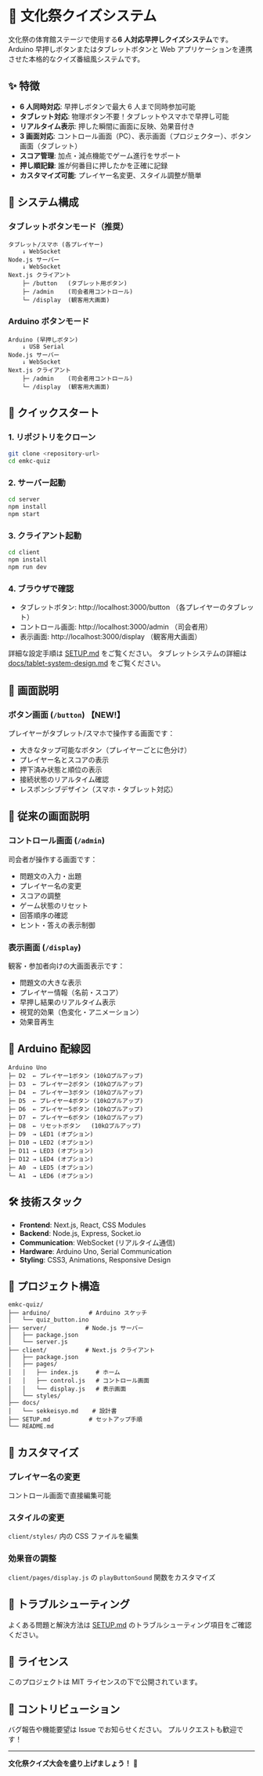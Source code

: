 # 🎤 文化祭クイズシステム

文化祭の体育館ステージで使用する**6 人対応早押しクイズシステム**です。
Arduino 早押しボタンまたはタブレットボタンと Web アプリケーションを連携させた本格的なクイズ番組風システムです。

## ✨ 特徴

-   **6 人同時対応**: 早押しボタンで最大 6 人まで同時参加可能
-   **タブレット対応**: 物理ボタン不要！タブレットやスマホで早押し可能
-   **リアルタイム表示**: 押した瞬間に画面に反映、効果音付き
-   **3 画面対応**: コントロール画面（PC）、表示画面（プロジェクター）、ボタン画面（タブレット）
-   **スコア管理**: 加点・減点機能でゲーム進行をサポート
-   **押し順記録**: 誰が何番目に押したかを正確に記録
-   **カスタマイズ可能**: プレイヤー名変更、スタイル調整が簡単

## 🎯 システム構成

### タブレットボタンモード（推奨）
```
タブレット/スマホ (各プレイヤー)
    ↓ WebSocket
Node.js サーバー
    ↓ WebSocket
Next.js クライアント
    ├─ /button   (タブレット用ボタン)
    ├─ /admin    (司会者用コントロール)
    └─ /display  (観客用大画面)
```

### Arduino ボタンモード
```
Arduino (早押しボタン)
    ↓ USB Serial
Node.js サーバー
    ↓ WebSocket
Next.js クライアント
    ├─ /admin    (司会者用コントロール)
    └─ /display  (観客用大画面)
```

## 🚀 クイックスタート

### 1. リポジトリをクローン

```bash
git clone <repository-url>
cd emkc-quiz
```

### 2. サーバー起動

```bash
cd server
npm install
npm start
```

### 3. クライアント起動

```bash
cd client
npm install
npm run dev
```

### 4. ブラウザで確認

-   タブレットボタン: http://localhost:3000/button （各プレイヤーのタブレット）
-   コントロール画面: http://localhost:3000/admin （司会者用）
-   表示画面: http://localhost:3000/display （観客用大画面）

詳細な設定手順は [SETUP.md](./SETUP.md) をご覧ください。
タブレットシステムの詳細は [docs/tablet-system-design.md](./docs/tablet-system-design.md) をご覧ください。

## 📱 画面説明

### ボタン画面 (`/button`) 【NEW!】

プレイヤーがタブレット/スマホで操作する画面です：

-   大きなタップ可能なボタン（プレイヤーごとに色分け）
-   プレイヤー名とスコアの表示
-   押下済み状態と順位の表示
-   接続状態のリアルタイム確認
-   レスポンシブデザイン（スマホ・タブレット対応）

## 📱 従来の画面説明

### コントロール画面 (`/admin`)

司会者が操作する画面です：

-   問題文の入力・出題
-   プレイヤー名の変更
-   スコアの調整
-   ゲーム状態のリセット
-   回答順序の確認
-   ヒント・答えの表示制御

### 表示画面 (`/display`)

観客・参加者向けの大画面表示です：

-   問題文の大きな表示
-   プレイヤー情報（名前・スコア）
-   早押し結果のリアルタイム表示
-   視覚的効果（色変化・アニメーション）
-   効果音再生

## 🔧 Arduino 配線図

```
Arduino Uno
├─ D2  ← プレイヤー1ボタン (10kΩプルアップ)
├─ D3  ← プレイヤー2ボタン (10kΩプルアップ)
├─ D4  ← プレイヤー3ボタン (10kΩプルアップ)
├─ D5  ← プレイヤー4ボタン (10kΩプルアップ)
├─ D6  ← プレイヤー5ボタン (10kΩプルアップ)
├─ D7  ← プレイヤー6ボタン (10kΩプルアップ)
├─ D8  ← リセットボタン   (10kΩプルアップ)
├─ D9  → LED1 (オプション)
├─ D10 → LED2 (オプション)
├─ D11 → LED3 (オプション)
├─ D12 → LED4 (オプション)
├─ A0  → LED5 (オプション)
└─ A1  → LED6 (オプション)
```

## 🛠️ 技術スタック

-   **Frontend**: Next.js, React, CSS Modules
-   **Backend**: Node.js, Express, Socket.io
-   **Communication**: WebSocket (リアルタイム通信)
-   **Hardware**: Arduino Uno, Serial Communication
-   **Styling**: CSS3, Animations, Responsive Design

## 📂 プロジェクト構造

```
emkc-quiz/
├── arduino/           # Arduino スケッチ
│   └── quiz_button.ino
├── server/           # Node.js サーバー
│   ├── package.json
│   └── server.js
├── client/           # Next.js クライアント
│   ├── package.json
│   ├── pages/
│   │   ├── index.js     # ホーム
│   │   ├── control.js   # コントロール画面
│   │   └── display.js   # 表示画面
│   └── styles/
├── docs/
│   └── sekkeisyo.md    # 設計書
├── SETUP.md           # セットアップ手順
└── README.md
```

## 🎨 カスタマイズ

### プレイヤー名の変更

コントロール画面で直接編集可能

### スタイルの変更

`client/styles/` 内の CSS ファイルを編集

### 効果音の調整

`client/pages/display.js` の `playButtonSound` 関数をカスタマイズ

## 🐛 トラブルシューティング

よくある問題と解決方法は [SETUP.md](./SETUP.md) のトラブルシューティング項目をご確認ください。

## 📝 ライセンス

このプロジェクトは MIT ライセンスの下で公開されています。

## 🤝 コントリビューション

バグ報告や機能要望は Issue でお知らせください。
プルリクエストも歓迎です！

---

**文化祭クイズ大会を盛り上げましょう！** 🎉
